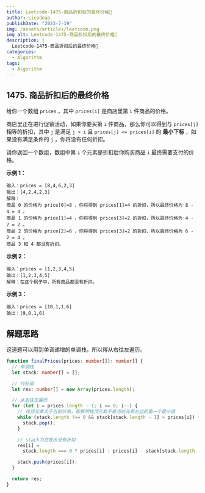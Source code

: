 ```yaml
---
title: Leetcode-1475-商品折扣后的最终价格📌
author: Licodeao
publishDate: "2023-7-19"
img: /assets/articles/leetcode.png
img_alt: Leetcode-1475-商品折扣后的最终价格📌
description: |
  Leetcode-1475-商品折扣后的最终价格📌
categories:
  - Algorithm
tags:
  - Algorithm
---
```


## 1475. 商品折扣后的最终价格

给你一个数组 `prices` ，其中 `prices[i]` 是商店里第 `i` 件商品的价格。

商店里正在进行促销活动，如果你要买第 `i` 件商品，那么你可以得到与 `prices[j]` 相等的折扣，其中 `j` 是满足 `j > i` 且 `prices[j] <= prices[i]` 的 **最小下标** ，如果没有满足条件的 `j` ，你将没有任何折扣。

请你返回一个数组，数组中第 `i` 个元素是折扣后你购买商品 `i` 最终需要支付的价格。

**示例 1：**

```
输入：prices = [8,4,6,2,3]
输出：[4,2,4,2,3]
解释：
商品 0 的价格为 price[0]=8 ，你将得到 prices[1]=4 的折扣，所以最终价格为 8 - 4 = 4 。
商品 1 的价格为 price[1]=4 ，你将得到 prices[3]=2 的折扣，所以最终价格为 4 - 2 = 2 。
商品 2 的价格为 price[2]=6 ，你将得到 prices[3]=2 的折扣，所以最终价格为 6 - 2 = 4 。
商品 3 和 4 都没有折扣。
```

**示例 2：**

```
输入：prices = [1,2,3,4,5]
输出：[1,2,3,4,5]
解释：在这个例子中，所有商品都没有折扣。
```

**示例 3：**

```
输入：prices = [10,1,1,6]
输出：[9,0,1,6]
```

## 解题思路

这道题可以用到单调递增的单调栈，所以得从右往左遍历。

```typescript
function finalPrices(prices: number[]): number[] {
  // 单调栈
  let stack: number[] = [];

  // 目标值
  let res: number[] = new Array(prices.length);

  // 从右往左遍历
  for (let i = prices.length - 1; i >= 0; i--) {
    // 栈顶元素大于当前价格，即表明栈顶元素不是当前元素右边的第一个最小值
    while (stack.length !== 0 && stack[stack.length - 1] > prices[i]) {
      stack.pop();
    }

    // stack为空表示没有折扣
    res[i] =
      stack.length === 0 ? prices[i] : prices[i] - stack[stack.length - 1];

    stack.push(prices[i]);
  }

  return res;
}
```
